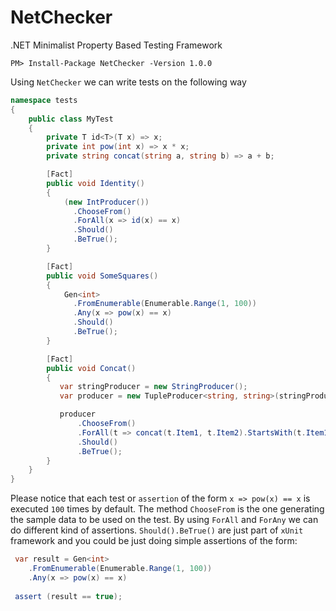 # NetChecker
.NET Minimalist Property Based Testing Framework

```
PM> Install-Package NetChecker -Version 1.0.0
```

Using  `NetChecker` we can write tests on the following way

```csharp
namespace tests
{
    public class MyTest
    {
        private T id<T>(T x) => x;
        private int pow(int x) => x * x;
        private string concat(string a, string b) => a + b; 

        [Fact]
        public void Identity()
        {
            (new IntProducer())
              .ChooseFrom()
              .ForAll(x => id(x) == x)
              .Should()
              .BeTrue();
        }

        [Fact]
        public void SomeSquares()
        {
            Gen<int>
              .FromEnumerable(Enumerable.Range(1, 100))
              .Any(x => pow(x) == x)
              .Should()
              .BeTrue();
        }

        [Fact]
        public void Concat()
        {
           var stringProducer = new StringProducer(); 
           var producer = new TupleProducer<string, string>(stringProducer, stringProducer);

           producer
               .ChooseFrom()
               .ForAll(t => concat(t.Item1, t.Item2).StartsWith(t.Item1) && concat(t.Item1, t.Item2).EndsWith(t.Item2))
               .Should()
               .BeTrue();
        } 
    }
}
```

Please notice that each test or `assertion` of the form `x => pow(x) == x` is executed `100` times by default. The method `ChooseFrom` is the one generating the sample data to be used on the test. By using `ForAll` and `ForAny` we can do different kind of assertions. `Should().BeTrue()` are just part of `xUnit` framework and you could be just doing simple assertions of the form:

```csharp
 var result = Gen<int>
    .FromEnumerable(Enumerable.Range(1, 100))
    .Any(x => pow(x) == x)
   
 assert (result == true);
```
